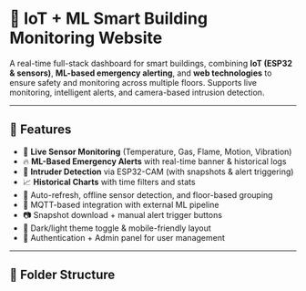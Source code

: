 # 🏢 IoT + ML Smart Building Monitoring Website

A real-time full-stack dashboard for smart buildings, combining **IoT (ESP32 & sensors)**, **ML-based emergency alerting**, and **web technologies** to ensure safety and monitoring across multiple floors. Supports live monitoring, intelligent alerts, and camera-based intrusion detection.

---

## 🚀 Features

- 📡 **Live Sensor Monitoring** (Temperature, Gas, Flame, Motion, Vibration)
- 🔥 **ML-Based Emergency Alerts** with real-time banner & historical logs
- 👀 **Intruder Detection** via ESP32-CAM (with snapshots & alert triggering)
- 📈 **Historical Charts** with time filters and stats
- 🔄 Auto-refresh, offline sensor detection, and floor-based grouping
- 🧠 MQTT-based integration with external ML pipeline
- 📷 Snapshot download + manual alert trigger buttons
- 🎨 Dark/light theme toggle & mobile-friendly layout
- 🔐 Authentication + Admin panel for user management

---

## 🧱 Folder Structure

